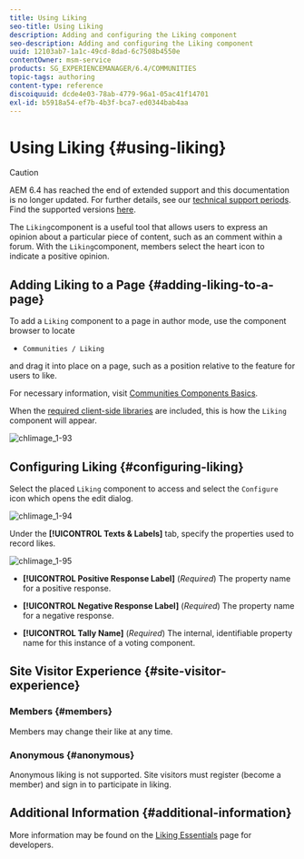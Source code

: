 ```yaml
---
title: Using Liking
seo-title: Using Liking
description: Adding and configuring the Liking component
seo-description: Adding and configuring the Liking component
uuid: 12103ab7-1a1c-49cd-8dad-6c7508b4550e
contentOwner: msm-service
products: SG_EXPERIENCEMANAGER/6.4/COMMUNITIES
topic-tags: authoring
content-type: reference
discoiquuid: dcde4e03-78ab-4779-96a1-05ac41f14701
exl-id: b5918a54-ef7b-4b3f-bca7-ed0344bab4aa
---
```

# Using Liking {#using-liking}

>[!CAUTION]
>
>AEM 6.4 has reached the end of extended support and this documentation is no longer updated. For further details, see our [technical support periods](https://helpx.adobe.com/support/programs/eol-matrix.html). Find the supported versions [here](https://experienceleague.adobe.com/docs/).

The `Liking`component is a useful tool that allows users to express an opinion about a particular piece of content, such as an comment within a forum. With the `Liking`component, members select the heart icon to indicate a positive opinion.

## Adding Liking to a Page {#adding-liking-to-a-page}

To add a `Liking` component to a page in author mode, use the component browser to locate

* `Communities / Liking`

and drag it into place on a page, such as a position relative to the feature for users to like.

For necessary information, visit [Communities Components Basics](basics.md).

When the [required client-side libraries](essentials-liking.md#essentials-for-client-side) are included, this is how the `Liking` component will appear.

![chlimage_1-93](assets/chlimage_1-93.png)

## Configuring Liking {#configuring-liking}

Select the placed `Liking` component to access and select the `Configure` icon which opens the edit dialog.

![chlimage_1-94](assets/chlimage_1-94.png)

Under the **[!UICONTROL Texts & Labels]** tab, specify the properties used to record likes.

![chlimage_1-95](assets/chlimage_1-95.png)

* **[!UICONTROL Positive Response Label]** 
  (*Required*) The property name for a positive response.

* **[!UICONTROL Negative Response Label]** 
  (*Required*) The property name for a negative response.

* **[!UICONTROL Tally Name]** 
  (*Required*) The internal, identifiable property name for this instance of a voting component.

## Site Visitor Experience {#site-visitor-experience}

### Members {#members}

Members may change their like at any time.

### Anonymous {#anonymous}

Anonymous liking is not supported. Site visitors must register (become a member) and sign in to participate in liking.

## Additional Information {#additional-information}

More information may be found on the [Liking Essentials](essentials-liking.md) page for developers.
